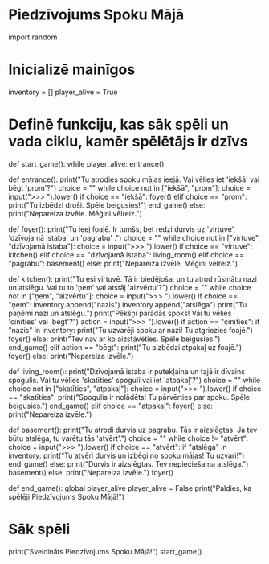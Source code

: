 # Piedzīvojums Spoku Mājā
import random

# Inicializē mainīgos
inventory = []
player_alive = True

# Definē funkciju, kas sāk spēli un vada ciklu, kamēr spēlētājs ir dzīvs
def start_game():
    while player_alive:
        entrance()

def entrance():
    print("Tu atrodies spoku mājas ieejā. Vai vēlies iet 'iekšā' vai bēgt 'prom'?")
    choice = ""
    while choice not in ["iekšā", "prom"]:
        choice = input(">>> ").lower()
        if choice == "iekšā":
            foyer()
        elif choice == "prom":
            print("Tu izbēdzi droši. Spēle beigusies!")
            end_game()
        else:
            print("Nepareiza izvēle. Mēģini vēlreiz.")

def foyer():
    print("Tu ieej foajē. Ir tumšs, bet redzi durvis uz 'virtuve', 'dzīvojamā istaba' un 'pagrabu' .")
    choice = ""
    while choice not in ["virtuve", "dzīvojamā istaba"]:
        choice = input(">>> ").lower()
        if choice == "virtuve":
            kitchen()
        elif choice == "dzīvojamā istaba":
            living_room()
        elif choice == "pagrabu":
            basement()
        else:
            print("Nepareiza izvēle. Mēģini vēlreiz.")

def kitchen():
    print("Tu esi virtuvē. Tā ir biedējoša, un tu atrod rūsinātu nazi un atslēgu. Vai tu to 'ņem' vai atstāj 'aizvērtu'?")
    choice = ""
    while choice not in ["ņem", "aizvērtu"]:
        choice = input(">>> ").lower()
        if choice == "ņem":
            inventory.append("nazis")
            inventory.append("atslēga")
            print("Tu paņēmi nazi un atslēgu.")
        print("Pēkšņi parādās spoks! Vai tu vēlies 'cīnīties' vai 'bēgt'?")
        action = input(">>> ").lower()
        if action == "cīnīties":
            if "nazis" in inventory:
                print("Tu uzvarēji spoku ar nazi! Tu atgriezies foajē.")
                foyer()
            else:
                print("Tev nav ar ko aizstāvēties. Spēle beigusies.")
                end_game()
        elif action == "bēgt":
            print("Tu aizbēdzi atpakaļ uz foajē.")
            foyer()
        else:
            print("Nepareiza izvēle.")

def living_room():
    print("Dzīvojamā istaba ir putekļaina un tajā ir dīvains spogulis. Vai tu vēlies 'skatīties' spogulī vai iet 'atpakaļ'?")
    choice = ""
    while choice not in ["skatīties", "atpakaļ"]:
        choice = input(">>> ").lower()
        if choice == "skatīties":
            print("Spogulis ir nolādēts! Tu pārvērties par spoku. Spēle beigusies.")
            end_game()
        elif choice == "atpakaļ":
            foyer()
        else:
            print("Nepareiza izvēle.")

def basement():
    print("Tu atrodi durvis uz pagrabu. Tās ir aizslēgtas. Ja tev būtu atslēga, tu varētu tās 'atvērt'.")
    choice = ""
    while choice != "atvērt":
        choice = input(">>> ").lower()
        if choice == "atvērt":
            if "atslēga" in inventory:
                print("Tu atvēri durvis un izbēgi no spoku mājas! Tu uzvari!")
                end_game()
            else:
                print("Durvis ir aizslēgtas. Tev nepieciešama atslēga.")
                basement()
        else:
            print("Nepareiza izvēle.")
            foyer()

def end_game():
    global player_alive
    player_alive = False
    print("Paldies, ka spēlēji Piedzīvojums Spoku Mājā!")

# Sāk spēli
print("Sveicināts Piedzīvojums Spoku Mājā!")
start_game()


